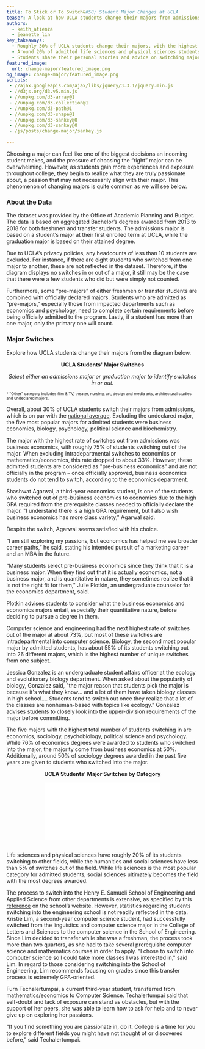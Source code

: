 ```yaml
---
title: To Stick or To Switch&#58; Student Major Changes at UCLA
teaser: A look at how UCLA students change their majors from admissions to their attained degree, data aggregated from 2013-2018.
authors:
  - keith_atienza
  - jeanette_lin
key_takeaways:
  - Roughly 30% of UCLA students change their majors, with the highest changes seen among business economics, sociology, psychobiology, political science and psychology students. 
  - Around 20% of admitted life sciences and physical sciences students switch to other fields, while less than 5% of humanities, engineering or social sciences students switch. 
  - Students share their personal stories and advice on switching majors that allowed them to pursue their passions and career interests.
featured_image:
  url: change-major/featured_image.png
og_image: change-major/featured_image.png
scripts:
 - //ajax.googleapis.com/ajax/libs/jquery/3.3.1/jquery.min.js
 - //d3js.org/d3.v5.min.js
 - //unpkg.com/d3-array@1
 - //unpkg.com/d3-collection@1
 - //unpkg.com/d3-path@1
 - //unpkg.com/d3-shape@1
 - //unpkg.com/d3-sankey@0
 - //unpkg.com/d3-sankey@0
 - /js/posts/change-major/sankey.js

---
```


Choosing a major can feel like one of the biggest decisions an incoming student makes, and the pressure of choosing the “right” major can be overwhelming. However, as students gain more experiences and exposure throughout college, they begin to realize what they are truly passionate about, a passion that may not necessarily align with their major. This phenomenon of changing majors is quite common as we will see below.


### About the Data

The dataset was provided by the Office of Academic Planning and Budget. The data is based on aggregated Bachelor’s degrees awarded from 2013 to 2018 for both freshmen and transfer students. The admissions major is based on a student’s major at their first enrolled term at UCLA, while the graduation major is based on their attained degree. 

Due to UCLA’s privacy policies, any headcounts of less than 10 students are excluded. For instance, if there are eight students who switched from one major to another, these are not reflected in the dataset. Therefore, if the diagram displays no switches in or out of a major, it still may be the case that there were a few students who did but were simply not counted.

Furthermore, some “pre-majors” of either freshmen or transfer students are combined with officially declared majors. Students who are admitted as “pre-majors,” especially those from impacted departments such as economics and psychology, need to complete certain requirements before being officially admitted to the program. Lastly, if a student has more than one major, only the primary one will count.
 


### Major Switches

Explore how UCLA students change their majors from the diagram below.


<p style="text-align: center; font-weight:bold">UCLA Students' Major Switches</p>
<p style="text-align: center; font-style:italic">Select either an admissions major or graduation major to identify switches in or out.</p>


<div class="dropdown"></div>
<div class="dropdown2"></div>
<div id="chart"></div>
<div id="label"></div>

<p style="font-size: 10px"> * "Other" category includes film & TV, theater, nursing, art, design and media arts, architectural studies and undeclared majors. </p>

Overall, about 30% of UCLA students switch their majors from admissions, which is on par with the [national average](https://nces.ed.gov/pubs2018/2018434.pdf). Excluding the undeclared major, the five most popular majors for admitted students were business economics, biology, psychology, political science and biochemistry.

The major with the highest rate of switches out from admissions was business economics, with roughly 75% of students switching out of the major. When excluding intradepartmental switches to economics or mathematics/economics, this rate dropped to about 33%. However, these admitted students are considered as "pre-business economics" and are not officially in the program – once officially approved, business economics students do not tend to switch, according to the economics department.

Shashwat Agarwal, a third-year economics student, is one of the students who switched out of pre-business economics to economics due to the high GPA required from the prerequisite classes needed to officially declare the major. 
"I understand there is a high GPA requirement, but I also wish business economics has more class variety," Agarwal said. 

Despite the switch, Agarwal seems satisfied with his choice. 

“I am still exploring my passions, but economics has helped me see broader career paths,” he said, stating his intended pursuit of a marketing career and an MBA in the future.

“Many students select pre-business economics since they think that it is a business major. When they find out that it is actually economics, not a business major, and is quantitative in nature, they sometimes realize that it is not the right fit for them," Julie Plotkin, an undergraduate counselor for the economics department, said. 

Plotkin advises students to consider what the business economics and economics majors entail, especially their quantitative nature, before deciding to pursue a degree in them.

Computer science and engineering had the next highest rate of switches out of the major at about 73%, but most of these switches are intradepartmental into computer science. Biology, the second most popular major by admitted students, has about 55% of its students switching out into 26 different majors, which is the highest number of unique switches from one subject.

Jessica Gonzalez is an undergraduate student affairs officer at the ecology and evolutionary biology department. When asked about the popularity of biology, Gonzalez said, "the major reason that students pick the major is because it's what they know... and a lot of them have taken biology classes in high school.... Students tend to switch out once they realize that a lot of the classes are nonhuman-based with topics like ecology." Gonzalez advises students to closely look into the upper-division requirements of the major before committing.

The five majors with the highest total number of students switching in are economics, sociology, psychobiology, political science and psychology. While 76% of economics degrees were awarded to students who switched into the major, the majority come from business economics at 50%. Additionally, around 50% of sociology degrees awarded in the past five years are given to students who switched into the major.


<p style="text-align: center; font-weight:bold">UCLA Students' Major Switches by Category</p>
<iframe id="bar-chart" frameborder="0" scrolling="no" style="display:block;margin:auto;" src="//plot.ly/~jeanettelin8/5.embed?showlink=false"></iframe>

<br>

Life sciences and physical sciences have roughly 20% of its students switching to other fields, while the humanities and social sciences have less than 5% of switches out of the field. While life sciences is the most popular category for admitted students, social sciences ultimately becomes the field with the most degrees awarded.

The process to switch into the Henry E. Samueli School of Engineering and Applied Science from other departments is extensive, as specified by this [reference](https://www.seasoasa.ucla.edu/ls-to-engineering/) on the school’s website. However, statistics regarding students switching into the engineering school is not readily reflected in the data. Kristie Lim, a second-year computer science student, had successfully switched from the linguistics and computer science major in the College of Letters and Sciences to the computer science in the School of Engineering. Since Lim decided to transfer while she was a freshman, the process took more than two quarters, as she had to take several prerequisite computer science and mathematics courses in order to apply. "I chose to switch into computer science so I could take more classes I was interested in," said Lim. In regard to those considering switching into the School of Engineering, Lim recommends focusing on grades since this transfer process is extremely GPA-oriented.   
  
Furn Techalertumpai, a current third-year student, transferred from mathematics/economics to Computer Science. Techalertumpai said that self-doubt and lack of exposure can stand as obstacles, but with the support of her peers, she was able to learn how to ask for help and to never give up on exploring her passions.

"If you find something you are passionate in, do it. College is a time for you to explore different fields you might have not thought of or discovered before,” said Techalertumpai. 
